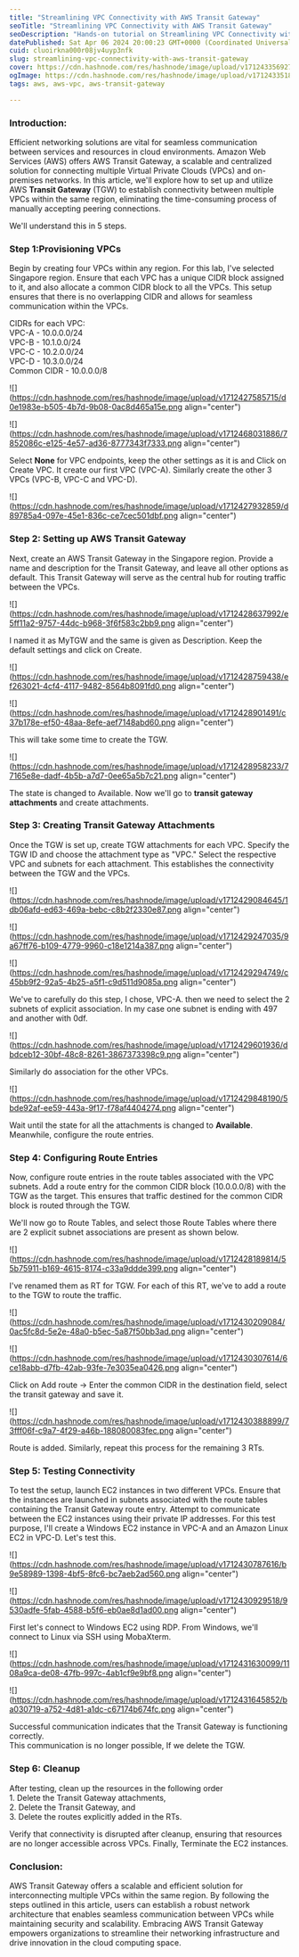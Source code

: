 ```yaml
---
title: "Streamlining VPC Connectivity with AWS Transit Gateway"
seoTitle: "Streamlining VPC Connectivity with AWS Transit Gateway"
seoDescription: "Hands-on tutorial on Streamlining VPC Connectivity with AWS Transit Gateway"
datePublished: Sat Apr 06 2024 20:00:23 GMT+0000 (Coordinated Universal Time)
cuid: cluoirkna000r08jv4uyp3nfk
slug: streamlining-vpc-connectivity-with-aws-transit-gateway
cover: https://cdn.hashnode.com/res/hashnode/image/upload/v1712433569274/0cb1be85-693a-45c5-a4d4-a78c823505c0.png
ogImage: https://cdn.hashnode.com/res/hashnode/image/upload/v1712433518396/7b17fc35-3486-4725-a58d-b35a917ecf1f.png
tags: aws, aws-vpc, aws-transit-gateway

---
```


### **Introduction:**

Efficient networking solutions are vital for seamless communication between services and resources in cloud environments. Amazon Web Services (AWS) offers AWS Transit Gateway, a scalable and centralized solution for connecting multiple Virtual Private Clouds (VPCs) and on-premises networks. In this article, we'll explore how to set up and utilize AWS **Transit Gateway** (TGW) to establish connectivity between multiple VPCs within the same region, eliminating the time-consuming process of manually accepting peering connections.

We'll understand this in 5 steps.

### **Step 1:Provisioning VPCs**

Begin by creating four VPCs within any region. For this lab, I've selected Singapore region. Ensure that each VPC has a unique CIDR block assigned to it, and also allocate a common CIDR block to all the VPCs. This setup ensures that there is no overlapping CIDR and allows for seamless communication within the VPCs.

CIDRs for each VPC:  
VPC-A - 10.0.0.0/24  
VPC-B - 10.1.0.0/24  
VPC-C - 10.2.0.0/24  
VPC-D - 10.3.0.0/24  
Common CIDR - 10.0.0.0/8

![](https://cdn.hashnode.com/res/hashnode/image/upload/v1712427585715/d0e1983e-b505-4b7d-9b08-0ac8d465a15e.png align="center")

![](https://cdn.hashnode.com/res/hashnode/image/upload/v1712468031886/7852086c-e125-4e57-ad36-8777343f7333.png align="center")

Select **None** for VPC endpoints, keep the other settings as it is and Click on Create VPC. It create our first VPC (VPC-A). Similarly create the other 3 VPCs (VPC-B, VPC-C and VPC-D).

![](https://cdn.hashnode.com/res/hashnode/image/upload/v1712427932859/d89785a4-097e-45e1-836c-ce7cec501dbf.png align="center")

### **Step 2: Setting up AWS Transit Gateway**

Next, create an AWS Transit Gateway in the Singapore region. Provide a name and description for the Transit Gateway, and leave all other options as default. This Transit Gateway will serve as the central hub for routing traffic between the VPCs.

![](https://cdn.hashnode.com/res/hashnode/image/upload/v1712428637992/e5ff11a2-9757-44dc-b968-3f6f583c2bb9.png align="center")

I named it as MyTGW and the same is given as Description. Keep the default settings and click on Create.

![](https://cdn.hashnode.com/res/hashnode/image/upload/v1712428759438/ef263021-4cf4-4117-9482-8564b8091fd0.png align="center")

![](https://cdn.hashnode.com/res/hashnode/image/upload/v1712428901491/c37b178e-ef50-48aa-8efe-aef7148abd60.png align="center")

This will take some time to create the TGW.

![](https://cdn.hashnode.com/res/hashnode/image/upload/v1712428958233/77165e8e-dadf-4b5b-a7d7-0ee65a5b7c21.png align="center")

The state is changed to Available. Now we'll go to **transit gateway attachments** and create attachments.

### **Step 3: Creating Transit Gateway Attachments**

Once the TGW is set up, create TGW attachments for each VPC. Specify the TGW ID and choose the attachment type as "VPC." Select the respective VPC and subnets for each attachment. This establishes the connectivity between the TGW and the VPCs.

![](https://cdn.hashnode.com/res/hashnode/image/upload/v1712429084645/1db06afd-ed63-469a-bebc-c8b2f2330e87.png align="center")

![](https://cdn.hashnode.com/res/hashnode/image/upload/v1712429247035/9a67ff76-b109-4779-9960-c18e1214a387.png align="center")

![](https://cdn.hashnode.com/res/hashnode/image/upload/v1712429294749/c45bb9f2-92a5-4b25-a5f1-c9d511d9085a.png align="center")

We've to carefully do this step, I chose, VPC-A. then we need to select the 2 subnets of explicit association. In my case one subnet is ending with 497 and another with 0df.

![](https://cdn.hashnode.com/res/hashnode/image/upload/v1712429601936/dbdceb12-30bf-48c8-8261-3867373398c9.png align="center")

Similarly do association for the other VPCs.

![](https://cdn.hashnode.com/res/hashnode/image/upload/v1712429848190/5bde92af-ee59-443a-9f17-f78af4404274.png align="center")

Wait until the state for all the attachments is changed to **Available**. Meanwhile, configure the route entries.

### **Step 4: Configuring Route Entries**

Now, configure route entries in the route tables associated with the VPC subnets. Add a route entry for the common CIDR block (10.0.0.0/8) with the TGW as the target. This ensures that traffic destined for the common CIDR block is routed through the TGW.

We'll now go to Route Tables, and select those Route Tables where there are 2 explicit subnet associations are present as shown below.

![](https://cdn.hashnode.com/res/hashnode/image/upload/v1712428189814/55b75911-b169-4615-8174-c33a9ddde399.png align="center")

I've renamed them as RT for TGW. For each of this RT, we've to add a route to the TGW to route the traffic.

![](https://cdn.hashnode.com/res/hashnode/image/upload/v1712430209084/0ac5fc8d-5e2e-48a0-b5ec-5a87f50bb3ad.png align="center")

![](https://cdn.hashnode.com/res/hashnode/image/upload/v1712430307614/6ce18abb-d7fb-42ab-93fe-7e3035ea0426.png align="center")

Click on Add route -&gt; Enter the common CIDR in the destination field, select the transit gateway and save it.

![](https://cdn.hashnode.com/res/hashnode/image/upload/v1712430388899/73fff06f-c9a7-4f29-a46b-188080083fec.png align="center")

Route is added. Similarly, repeat this process for the remaining 3 RTs.

### **Step 5: Testing Connectivity**

To test the setup, launch EC2 instances in two different VPCs. Ensure that the instances are launched in subnets associated with the route tables containing the Transit Gateway route entry. Attempt to communicate between the EC2 instances using their private IP addresses. For this test purpose, I'll create a Windows EC2 instance in VPC-A and an Amazon Linux EC2 in VPC-D. Let's test this.

![](https://cdn.hashnode.com/res/hashnode/image/upload/v1712430787616/b9e58989-1398-4bf5-8fc6-bc7aeb2ad560.png align="center")

![](https://cdn.hashnode.com/res/hashnode/image/upload/v1712430929518/9530adfe-5fab-4588-b5f6-eb0ae8d1ad00.png align="center")

First let's connect to Windows EC2 using RDP. From Windows, we'll connect to Linux via SSH using MobaXterm.

![](https://cdn.hashnode.com/res/hashnode/image/upload/v1712431630099/1108a9ca-de08-47fb-997c-4ab1cf9e9bf8.png align="center")

![](https://cdn.hashnode.com/res/hashnode/image/upload/v1712431645852/ba030719-a752-4d81-a1dc-c67174b674fc.png align="center")

Successful communication indicates that the Transit Gateway is functioning correctly.  
This communication is no longer possible, If we delete the TGW.

### **Step 6: Cleanup**

After testing, clean up the resources in the following order  
1\. Delete the Transit Gateway attachments,  
2\. Delete the Transit Gateway, and  
3\. Delete the routes explicitly added in the RTs.

Verify that connectivity is disrupted after cleanup, ensuring that resources are no longer accessible across VPCs. Finally, Terminate the EC2 instances.

### **Conclusion:**

AWS Transit Gateway offers a scalable and efficient solution for interconnecting multiple VPCs within the same region. By following the steps outlined in this article, users can establish a robust network architecture that enables seamless communication between VPCs while maintaining security and scalability. Embracing AWS Transit Gateway empowers organizations to streamline their networking infrastructure and drive innovation in the cloud computing space.